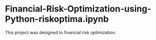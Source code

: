 # Financial-Risk-Optimization-using-Python-riskoptima.ipynb
This project was designed to financial risk optimization.
